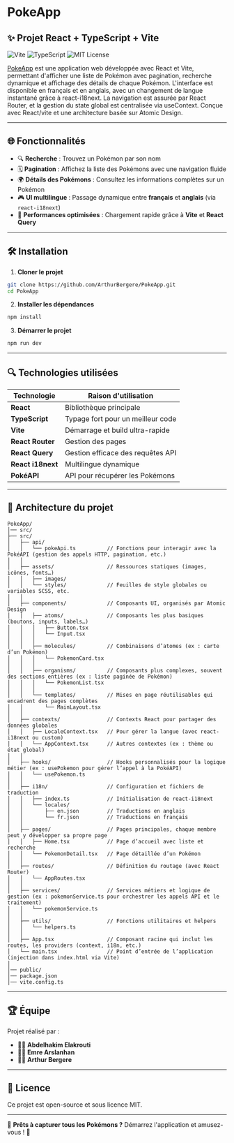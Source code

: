 # PokeApp

## ✨ Projet React + TypeScript + Vite
![Vite](https://img.shields.io/badge/Vite-React-blueviolet?logo=vite)
![TypeScript](https://img.shields.io/badge/TypeScript-4.x-blue?logo=typescript)
![MIT License](https://img.shields.io/badge/License-MIT-green.svg)


[PokeApp](https://univ-pokeapp.vercel.app) est une application web développée avec React et Vite, permettant d'afficher une liste de Pokémon avec pagination, recherche dynamique et affichage des détails de chaque Pokémon. L'interface est disponible en français et en anglais, avec un changement de langue instantané grâce à react-i18next. La navigation est assurée par React Router, et la gestion du state global est centralisée via useContext. Conçue avec React/vite et une architecture basée sur Atomic Design.


---

## 🌐 Fonctionnalités
- 🔍 **Recherche** : Trouvez un Pokémon par son nom
- 🗓 **Pagination** : Affichez la liste des Pokémons avec une navigation fluide
- 🌍 **Détails des Pokémons** : Consultez les informations complètes sur un Pokémon
- 🎮 **UI multilingue** : Passage dynamique entre **français** et **anglais** (via `react-i18next`)
- 💪 **Performances optimisées** : Chargement rapide grâce à **Vite** et **React Query**

---

## 🛠 Installation

1. **Cloner le projet**
```bash
git clone https://github.com/ArthurBergere/PokeApp.git
cd PokeApp
```

2. **Installer les dépendances**
```bash
npm install
```

3. **Démarrer le projet**
```bash
npm run dev
```

---

## 🔍 Technologies utilisées

| Technologie    | Raison d'utilisation |
|---------------|----------------------|
| **React**     | Bibliothèque principale |
| **TypeScript** | Typage fort pour un meilleur code |
| **Vite**      | Démarrage et build ultra-rapide |
| **React Router** | Gestion des pages |
| **React Query** | Gestion efficace des requêtes API |
| **React i18next** | Multilingue dynamique |
| **PokéAPI**   | API pour récupérer les Pokémons |

---

## 🔮 Architecture du projet

```
PokeApp/
│── src/
├── src/
│   ├── api/
│   │   └── pokeApi.ts          // Fonctions pour interagir avec la PokéAPI (gestion des appels HTTP, pagination, etc.)
│   │
│   ├── assets/                 // Ressources statiques (images, icônes, fonts…)
│   │   ├── images/
│   │   └── styles/             // Feuilles de style globales ou variables SCSS, etc.
│   │
│   ├── components/             // Composants UI, organisés par Atomic Design
│   │   ├── atoms/              // Composants les plus basiques (boutons, inputs, labels…)
│   │   │   ├── Button.tsx
│   │   │   └── Input.tsx
│   │   │
│   │   ├── molecules/          // Combinaisons d’atomes (ex : carte d’un Pokémon)
│   │   │   └── PokemonCard.tsx
│   │   │
│   │   ├── organisms/          // Composants plus complexes, souvent des sections entières (ex : liste paginée de Pokémon)
│   │   │   └── PokemonList.tsx
│   │   │
│   │   └── templates/          // Mises en page réutilisables qui encadrent des pages complètes
│   │       └── MainLayout.tsx
│   │
│   ├── contexts/               // Contexts React pour partager des données globales
│   │   ├── LocaleContext.tsx   // Pour gérer la langue (avec react-i18next ou custom)
│   │   └── AppContext.tsx      // Autres contextes (ex : thème ou état global)
│   │
│   ├── hooks/                  // Hooks personnalisés pour la logique métier (ex : usePokemon pour gérer l’appel à la PokéAPI)
│   │   └── usePokemon.ts
│   │
│   ├── i18n/                   // Configuration et fichiers de traduction
│   │   ├── index.ts            // Initialisation de react-i18next
│   │   └── locales/            
│   │       ├── en.json         // Traductions en anglais
│   │       └── fr.json         // Traductions en français
│   │
│   ├── pages/                  // Pages principales, chaque membre peut y développer sa propre page
│   │   ├── Home.tsx            // Page d’accueil avec liste et recherche
│   │   └── PokemonDetail.tsx   // Page détaillée d’un Pokémon
│   │
│   ├── routes/                 // Définition du routage (avec React Router)
│   │   └── AppRoutes.tsx
│   │
│   ├── services/               // Services métiers et logique de gestion (ex : pokemonService.ts pour orchestrer les appels API et le traitement)
│   │   └── pokemonService.ts
│   │
│   ├── utils/                  // Fonctions utilitaires et helpers
│   │   └── helpers.ts
│   │
│   ├── App.tsx                 // Composant racine qui inclut les routes, les providers (context, i18n, etc.)
│   └── main.tsx                // Point d’entrée de l’application (injection dans index.html via Vite)
│
│── public/
│── package.json
│── vite.config.ts
```

---

## 🏆 Équipe

Projet réalisé par :
- 👨‍💻 **Abdelhakim Elakrouti**
- 👨‍💻 **Emre Arslanhan**
- 👨‍💻 **Arthur Bergere**

---

## 📑 Licence
Ce projet est open-source et sous licence MIT.

---

💪 **Prêts à capturer tous les Pokémons ?** Démarrez l'application et amusez-vous ! 🌟



